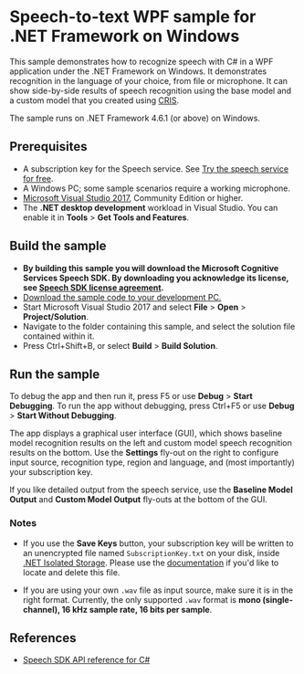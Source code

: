 # Speech-to-text WPF sample for .NET Framework on Windows

This sample demonstrates how to recognize speech with C# in a WPF application under the .NET Framework on Windows.
It demonstrates recognition in the language of your choice, from file or microphone.
It can show side-by-side results of speech recognition using the base model and a custom model that you created using [CRIS](https://cris.ai).

The sample runs on .NET Framework 4.6.1 (or above) on Windows.

## Prerequisites

* A subscription key for the Speech service. See [Try the speech service for free](https://docs.microsoft.com/azure/cognitive-services/speech-service/get-started).
* A Windows PC; some sample scenarios require a working microphone.
* [Microsoft Visual Studio 2017](https://www.visualstudio.com/), Community Edition or higher.
* The **.NET desktop development** workload in Visual Studio.
  You can enable it in **Tools** \> **Get Tools and Features**.

## Build the sample

* **By building this sample you will download the Microsoft Cognitive Services Speech SDK. By downloading you acknowledge its license, see [Speech SDK license agreement](https://aka.ms/csspeech/license201809).**
* [Download the sample code to your development PC.](../../README.md#get-the-samples)
* Start Microsoft Visual Studio 2017 and select **File** \> **Open** \> **Project/Solution**.
* Navigate to the folder containing this sample, and select the solution file contained within it.
* Press Ctrl+Shift+B, or select **Build** \> **Build Solution**.

## Run the sample

To debug the app and then run it, press F5 or use **Debug** \> **Start Debugging**. To run the app without debugging, press Ctrl+F5 or use **Debug** \> **Start Without Debugging**.

The app displays a graphical user interface (GUI), which shows baseline model recognition results on the left and custom model speech recognition results on the bottom.
Use the **Settings** fly-out on the right to configure input source, recognition type, region and language, and (most importantly) your subscription key.

If you like detailed output from the speech service, use the **Baseline Model Output** and **Custom Model Output** fly-outs at the bottom of the GUI.

### Notes

* If you use the **Save Keys** button, your subscription key will be written to an unencrypted file named `SubscriptionKey.txt` on your disk, inside [.NET Isolated Storage](https://docs.microsoft.com/dotnet/standard/io/isolated-storage).
  Please use the [documentation](https://docs.microsoft.com/dotnet/standard/io/isolated-storage) if you'd like to locate and delete this file.

* If you are using your own `.wav` file as input source, make sure it is in the right format.
  Currently, the only supported `.wav` format is **mono (single-channel), 16 kHz sample rate, 16 bits per sample**.

## References

* [Speech SDK API reference for C#](https://aka.ms/csspeech/csharpref)
